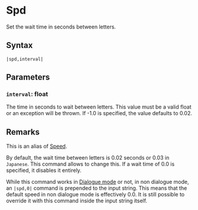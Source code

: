 # Spd

Set the wait time in seconds between letters.

## Syntax

````
|spd,interval|
````

## Parameters

### `interval`:  float

The time in seconds to wait between letters. This value must be a valid float or an exception will be thrown. If -1.0 is specified, the value defaults to 0.02.

## Remarks

This is an alias of [Speed](Speed.md).

By default, the wait time between letters is 0.02 seconds or 0.03 in `Japanese`. This command allows to change this. If a wait time of 0.0 is specified, it disables it entirely.

While this command works in [Dialogue mode](../../Dialogue%20mode.md) or not, in non dialogue mode, an `|spd,0|` command is prepended to the input string. This means that the default speed in non dialogue mode is effectively 0.0. It is still possible to override it with this command inside the input string itself.
